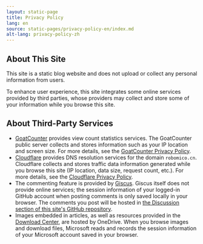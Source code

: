 ```yaml
---
layout: static-page
title: Privacy Policy
lang: en
source: static-pages/privacy-policy-en/index.md
alt-lang: privacy-policy-zh
---
```


## About This Site

This site is a static blog website and does not upload or collect any personal information from users.

To enhance user experience, this site integrates some online services provided by third parties, whose providers may collect and store some of your information while you browse this site.

## About Third-Party Services

- [GoatCounter](https://www.goatcounter.com/) provides view count statistics services. The GoatCounter public server collects and stores information such as your IP location and screen size. For more details, see the [GoatCounter Privacy Policy](https://www.goatcounter.com/help/privacy).
- [Cloudflare](https://www.cloudflare.com/) provides DNS resolution services for the domain `robomico.cn`. Cloudflare collects and stores traffic data information generated while you browse this site (IP location, data size, request count, etc.). For more details, see the [Cloudflare Privacy Policy](https://www.cloudflare.com/privacypolicy/).
- The commenting feature is provided by [Giscus](https://giscus.app/). Giscus itself does not provide online services; the session information of your logged-in GitHub account when posting comments is only saved locally in your browser. The comments you post will be hosted in [the Discussion section of this site's GitHub repository](https://github.com/RoboMico/robomico.github.io/discussions).
- Images embedded in articles, as well as resources provided in the [Download Center](/downloads), are hosted by OneDrive. When you browse images and download files, Microsoft reads and records the session information of your Microsoft account saved in your browser.
